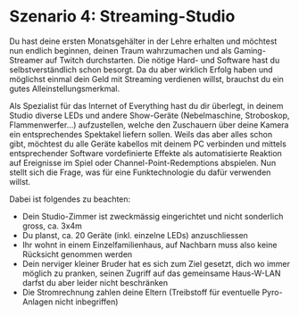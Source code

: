 # Szenario 4: Streaming-Studio



Du hast deine ersten Monatsgehälter in der Lehre erhalten und möchtest nun endlich beginnen, deinen Traum wahrzumachen und als Gaming-Streamer auf Twitch durchstarten. Die nötige Hard- und Software hast du selbstverständlich schon besorgt. Da du aber wirklich Erfolg haben und möglichst einmal dein Geld mit Streaming verdienen willst, brauchst du ein gutes Alleinstellungsmerkmal.

Als Spezialist für das Internet of Everything hast du dir überlegt, in deinem Studio diverse LEDs und andere Show-Geräte (Nebelmaschine, Stroboskop, Flammenwerfer...) aufzustellen, welche den Zuschauern über deine Kamera ein entsprechendes Spektakel liefern sollen. Weils das aber alles schon gibt, möchtest du alle Geräte kabellos mit deinem PC verbinden und mittels entsprechender Software vordefinierte Effekte als automatisierte Reaktion auf Ereignisse im Spiel oder Channel-Point-Redemptions abspielen. Nun stellt sich die Frage, was für eine Funktechnologie du dafür verwenden willst.

Dabei ist folgendes zu beachten:

* Dein Studio-Zimmer ist zweckmässig eingerichtet und nicht sonderlich gross, ca. 3x4m
* Du planst, ca. 20 Geräte (inkl. einzelne LEDs) anzuschliessen
* Ihr wohnt in einem Einzelfamilienhaus, auf Nachbarn muss also keine Rücksicht genommen werden
* Dein nerviger kleiner Bruder hat es sich zum Ziel gesetzt, dich wo immer möglich zu pranken, seinen Zugriff auf das gemeinsame Haus-W-LAN darfst du aber leider nicht beschränken
* Die Stromrechnung zahlen deine Eltern (Treibstoff für eventuelle Pyro-Anlagen nicht inbegriffen)
